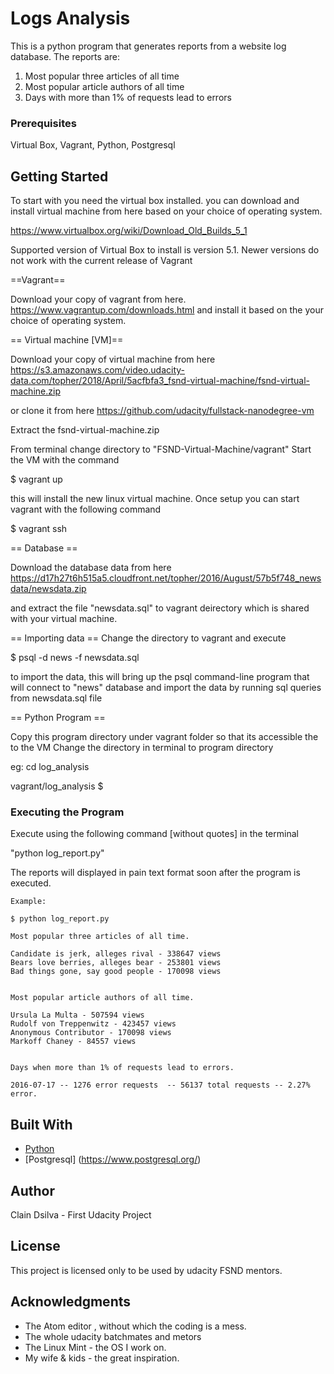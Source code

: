 # Logs Analysis

This is a python program that generates reports from a website log database.
The reports are:
1. Most popular three articles of all time
2. Most popular article authors of all time
3. Days with more than 1% of requests lead to errors

### Prerequisites

Virtual Box, Vagrant, Python, Postgresql

## Getting Started
To start with you need the virtual box installed.
you can download and install virtual machine from here based on your choice of operating system.

https://www.virtualbox.org/wiki/Download_Old_Builds_5_1

Supported version of Virtual Box to install is version 5.1. 
Newer versions do not work with the current release of Vagrant

==Vagrant==

Download your copy of vagrant from here. 
https://www.vagrantup.com/downloads.html
and install it based on the your choice of operating system.

== Virtual machine [VM]==

Download your copy of virtual machine from here 
https://s3.amazonaws.com/video.udacity-data.com/topher/2018/April/5acfbfa3_fsnd-virtual-machine/fsnd-virtual-machine.zip

or clone it from here 
https://github.com/udacity/fullstack-nanodegree-vm

Extract the fsnd-virtual-machine.zip

From terminal change directory to "FSND-Virtual-Machine/vagrant"
Start the VM with the command
 
$ vagrant up

this will install the new linux virtual machine.
Once setup you can start vagrant with the following command

$ vagrant ssh

== Database ==

Download the database data from here 
https://d17h27t6h515a5.cloudfront.net/topher/2016/August/57b5f748_newsdata/newsdata.zip

and extract the file "newsdata.sql" to vagrant deirectory which is shared with your virtual machine.

== Importing data ==
Change the directory to vagrant and execute 

$ psql -d news -f newsdata.sql

to import the data, this will bring up the psql command-line program that will 
connect to "news" database and import the data by running sql queries from newsdata.sql file

== Python Program ==

Copy this program directory under vagrant folder so that its accessible the to the VM
Change the directory in terminal to program directory 

eg: cd log_analysis

vagrant/log_analysis $

### Executing the Program

Execute using the following command [without quotes] in the terminal

"python log_report.py"

The reports will displayed in pain text format soon after the program is executed.

```
Example:

$ python log_report.py

Most popular three articles of all time.

Candidate is jerk, alleges rival - 338647 views
Bears love berries, alleges bear - 253801 views
Bad things gone, say good people - 170098 views


Most popular article authors of all time.

Ursula La Multa - 507594 views
Rudolf von Treppenwitz - 423457 views
Anonymous Contributor - 170098 views
Markoff Chaney - 84557 views


Days when more than 1% of requests lead to errors.

2016-07-17 -- 1276 error requests  -- 56137 total requests -- 2.27% error.

```

## Built With

* [Python](https://www.python.org/)
* [Postgresql] (https://www.postgresql.org/)

## Author

Clain Dsilva - First Udacity Project

## License

This project is licensed only to be used by udacity FSND mentors.

## Acknowledgments

* The Atom editor , without which the coding is a mess.
* The whole udacity batchmates and metors
* The Linux Mint - the OS I work on.
* My wife & kids - the great inspiration.
